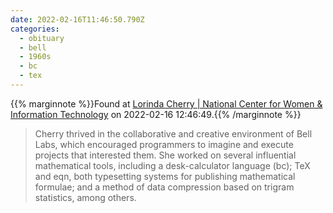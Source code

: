 ```yaml
---
date: 2022-02-16T11:46:50.790Z
categories:
  - obituary
  - bell
  - 1960s
  - bc
  - tex
---
```

{{% marginnote %}}Found at [Lorinda Cherry | National Center for Women & Information Technology](https://ncwit.org/profile/lorinda-cherry/) on 2022-02-16 12:46:49.{{% /marginnote %}}

> Cherry thrived in the collaborative and creative environment of Bell Labs, which encouraged programmers to imagine and execute projects that interested them. She worked on several influential mathematical tools, including a desk-calculator language (bc); TeX and eqn, both typesetting systems for publishing mathematical formulae; and a method of data compression based on trigram statistics, among others.

